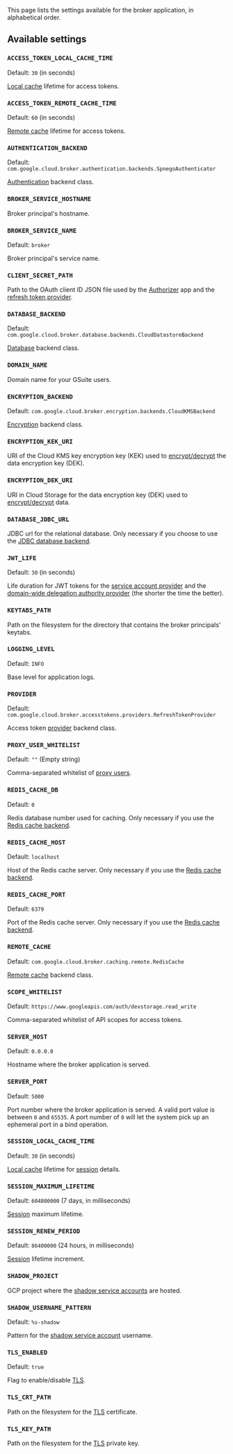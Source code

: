 This page lists the settings available for the broker application, in alphabetical order.

## Available settings

### `ACCESS_TOKEN_LOCAL_CACHE_TIME`

Default: `30` (in seconds)

[Local cache](caching.md#local-cache) lifetime for access tokens.

### `ACCESS_TOKEN_REMOTE_CACHE_TIME`

Default: `60` (in seconds)

[Remote cache](caching.md#remote-cache) lifetime for access tokens.

### `AUTHENTICATION_BACKEND`

Default: `com.google.cloud.broker.authentication.backends.SpnegoAuthenticator`

[Authentication](authentication.md) backend class.

### `BROKER_SERVICE_HOSTNAME`

Broker principal's hostname.

### `BROKER_SERVICE_NAME`

Default: `broker`

Broker principal's service name.

### `CLIENT_SECRET_PATH`

Path to the OAuth client ID JSON file used by the [Authorizer](authorizer.md) app and the [refresh token provider](providers.md#refresh-token-provider).

### `DATABASE_BACKEND`

Default: `com.google.cloud.broker.database.backends.CloudDatastoreBackend`

[Database](database.md) backend class.

### `DOMAIN_NAME`

Domain name for your GSuite users.

### `ENCRYPTION_BACKEND`

Default: `com.google.cloud.broker.encryption.backends.CloudKMSBackend`

[Encryption](encryption.md) backend class.

### `ENCRYPTION_KEK_URI`

URI of the Cloud KMS key encryption key (KEK) used to [encrypt/decrypt](encryption.md) the data encryption key (DEK).

### `ENCRYPTION_DEK_URI`

URI in Cloud Storage for the data encryption key (DEK) used to [encrypt/decrypt](encryption.md) data.

### `DATABASE_JDBC_URL`

JDBC url for the relational database. Only necessary if you choose to use the [JDBC database backend](database.md#jdbc-backend).

### `JWT_LIFE`

Default: `30` (in seconds)

Life duration for JWT tokens for the [service account provider](providers.md#service-account-provider) and
the [domain-wide delegation authority provider](providers.md#domain-wide-delegation-authority-provider)
(the shorter the time the better).

### `KEYTABS_PATH`

Path on the filesystem for the directory that contains the broker principals' keytabs.

### `LOGGING_LEVEL`

Default: `INFO`

Base level for application logs.

### `PROVIDER`

Default: `com.google.cloud.broker.accesstokens.providers.RefreshTokenProvider`

Access token [provider](providers.md) backend class.

### `PROXY_USER_WHITELIST`

Default: `""` (Empty string)

Comma-separated whitelist of [proxy users](authentication.md#proxy-user-impersonation).

### `REDIS_CACHE_DB`

Default: `0`

Redis database number used for caching. Only necessary if you use the [Redis cache backend](caching.md#redis-backend).

### `REDIS_CACHE_HOST`

Default: `localhost`

Host of the Redis cache server. Only necessary if you use the [Redis cache backend](caching.md#redis-backend).

### `REDIS_CACHE_PORT`

Default: `6379`

Port of the Redis cache server. Only necessary if you use the [Redis cache backend](caching.md#redis-backend).

### `REMOTE_CACHE`

Default: `com.google.cloud.broker.caching.remote.RedisCache`

[Remote cache](caching.md#remote-cache) backend class.

### `SCOPE_WHITELIST`

Default: `https://www.googleapis.com/auth/devstorage.read_write`

Comma-separated whitelist of API scopes for access tokens.

### `SERVER_HOST`

Default: `0.0.0.0`

Hostname where the broker application is served.

### `SERVER_PORT`

Default: `5000`

Port number where the broker application is served. A valid port value is between `0` and `65535`.
A port number of `0` will let the system pick up an ephemeral port in a bind operation.

### `SESSION_LOCAL_CACHE_TIME`

Default: `30` (in seconds)

[Local cache](caching.md#local-cache) lifetime for [session](sessions.md) details.

### `SESSION_MAXIMUM_LIFETIME`

Default: `604800000` (7 days, in milliseconds)

[Session](sessions.md) maximum lifetime.

### `SESSION_RENEW_PERIOD`

Default: `86400000` (24 hours, in milliseconds)

[Session](sessions.md) lifetime increment.

### `SHADOW_PROJECT`

GCP project where the [shadow service accounts](providers.md#service-account-provider) are hosted.

### `SHADOW_USERNAME_PATTERN`

Default: `%s-shadow`

Pattern for the [shadow service account](providers.md#service-account-provider) username.

### `TLS_ENABLED`

Default: `true`

Flag to enable/disable [TLS](tls.md).

### `TLS_CRT_PATH`

Path on the filesystem for the [TLS](tls.md) certificate.

### `TLS_KEY_PATH`

Path on the filesystem for the [TLS](tls.md) private key.
